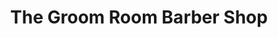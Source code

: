 ---
title: "The Groom Room Barber Shop"
url: /lechlade/the-groom-room-barber-shop/
shop: Friseur
---